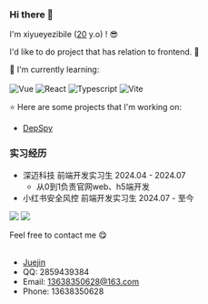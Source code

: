 ### Hi there 👋

I'm xiyueyezibile ([20](https://github.com/moepoi/moepoi/commit/c15e0dc41a58149d47f7813f145259151a2a73c7) y.o) ! :sunglasses:

I'd like to do project that has relation to frontend. :ghost:

:page_with_curl: I'm currently learning:
<br><br>
![Vue](https://img.shields.io/badge/Vue-8A2BE2)
![React](https://img.shields.io/badge/React-8A2BE2)
![Typescript](https://img.shields.io/badge/Typescript-8A2BE2)
![Vite](https://img.shields.io/badge/Vite-8A2BE2)

:star: Here are some projects that I'm working on:
- [DepSpy](https://github.com/DepSpy/depspy)

### 实习经历
  * 深迈科技 前端开发实习生  2024.04 - 2024.07
    * 从0到1负责官网web、h5端开发
  * 小红书安全风控 前端开发实习生 2024.07 - 至今

<!-- <details> -->
<!-- <summary>:trophy: Github Stats</summary> -->
<img src="https://bad-apple-github-readme.vercel.app/api?show_bg=1&username=xiyueyezibile">
<img src="https://github-profile-trophy.vercel.app/?username=xiyueyezibile">
<!-- </details> -->

<br>





Feel free to contact me :yum:
<br><br>
* [Juejin](https://juejin.cn/user/2159893581924631)
* QQ: 2859439384
* Email: 13638350628@163.com
* Phone: 13638350628
